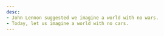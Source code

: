 ```yaml
---
desc:
- John Lennon suggested we imagine a world with no wars.
- Today, let us imagine a world with no cars.
---
```

 

